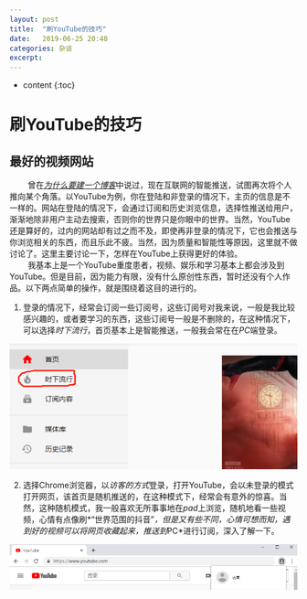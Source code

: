 ```yaml
---
layout: post
title:  "刷YouTube的技巧"
date:   2019-06-25 20:48
categories: 杂谈
excerpt: 
---
```


* content
{:toc}


# 刷YouTube的技巧
## 最好的视频网站
&emsp;&emsp; 曾在[*为什么要建一个博客*](https://lemonjay.github.io/2019/06/23/%E4%B8%BA%E4%BB%80%E4%B9%88%E8%A6%81%E5%BB%BA%E4%B8%80%E4%B8%AA%E5%8D%9A%E5%AE%A2/)中说过，现在互联网的智能推送，试图再次将个人推向某个角落。以YouTube为例，你在登陆和非登录的情况下，主页的信息是不一样的。网站在登陆的情况下，会通过订阅和历史浏览信息，选择性推送给用户，渐渐地除非用户主动去搜索，否则你的世界只是你眼中的世界。当然，YouTube还是算好的，过内的网站却有过之而不及，即使再非登录的情况下，它也会推送与你浏览相关的东西，而且乐此不疲。当然，因为质量和智能性等原因，这里就不做讨论了。这里主要讨论一下，怎样在YouTube上获得更好的体验。  
&emsp;&emsp; 我基本上是一个YouTube重度患者，视频、娱乐和学习基本上都会涉及到YouTube。但是目前，因为能力有限，没有什么原创性东西，暂时还没有个人作品。以下两点简单的操作，就是围绕着这目的进行的。

1. 登录的情况下，经常会订阅一些订阅号，这些订阅号对我来说，一般是我比较感兴趣的，或者要学习的东西，这些订阅号一般是不删除的，在这种情况下，可以选择*时下流行*，首页基本上是智能推送，一般我会常在在*PC*端登录。

![](\images\20190625\1561516766(1).png)

2. 选择Chrome浏览器，以*访客的方式*登录，打开YouTube，会以未登录的模式打开网页，该首页是随机推送的，在这种模式下，经常会有意外的惊喜。当然，这种随机模式，我一般喜欢无所事事地在*pad*上浏览，随机地看一些视频，心情有点像刷*“世界范围的抖音”*，但是又有些不同，心情可想而知，遇到好的视频可以将网页收藏起来，推送到*PC*进行订阅，深入了解一下。

![](\images\20190625\1561517109(1).jpg)

